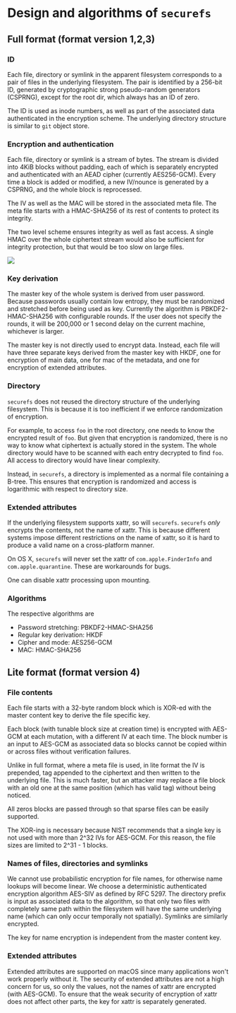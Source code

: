 # Design and algorithms of `securefs`

## Full format (format version 1,2,3)

### ID

Each file, directory or symlink in the apparent filesystem corresponds to a pair of files in the underlying filesystem. The pair is identified by a 256-bit ID, generated by cryptographic strong pseudo-random generators (CSPRNG), except for the root dir, which always has an ID of zero. 

The ID is used as inode numbers, as well as part of the associated data authenticated in the encryption scheme. The underlying directory structure is similar to `git` object store.

### Encryption and authentication

Each file, directory or symlink is a stream of bytes. The stream is divided into 4KiB blocks without padding, each of which is separately encrypted and authenticated with an AEAD cipher (currently AES256-GCM). Every time a block is added or modified, a new IV/nounce is generated by a CSPRNG, and the whole block is reprocessed.

The IV as well as the MAC will be stored in the associated meta file. The meta file starts with a HMAC-SHA256 of its rest of contents to protect its integrity.

The two level scheme ensures integrity as well as fast access. A single HMAC over the whole ciphertext stream would also be sufficient for integrity protection, but that would be too slow on large files.

<img src="https://netheril96.github.io/images/securefs/stream_structure.png"/>

### Key derivation

The master key of the whole system is derived from user password. Because passwords usually contain low entropy, they must be randomized and stretched before being used as key. Currently the algorithm is PBKDF2-HMAC-SHA256 with configurable rounds. If the user does not specify the rounds, it will be 200,000 or 1 second delay on the current machine, whichever is larger.

The master key is not directly used to encrypt data. Instead, each file will have three separate keys derived from the master key with HKDF, one for encryption of main data, one for mac of the metadata, and one for encryption of extended attributes.

### Directory

`securefs` does not reused the directory structure of the underlying filesystem. This is because it is too inefficient if we enforce randomization of encryption.

For example, to access `foo` in the root directory, one needs to know the encrypted result of `foo`. But given that encryption is randomized, there is no way to know what ciphertext is actually stored in the system. The whole directory would have to be scanned with each entry decrypted to find `foo`. All access to directory would have linear complexity.

Instead, in `securefs`, a directory is implemented as a normal file containing a B-tree. This ensures that encryption is randomized and access is logarithmic with respect to directory size.

### Extended attributes

If the underlying filesystem supports xattr, so will `securefs`. `securefs` *only* encrypts the contents, not the name of xattr. This is because different systems impose different restrictions on the name of xattr, so it is hard to produce a valid name on a cross-platform manner.

On OS X, `securefs` will never set the xattr of `com.apple.FinderInfo` and `com.apple.quarantine`. These are workarounds for bugs.

One can disable xattr processing upon mounting.

### Algorithms

The respective algorithms are

* Password stretching: PBKDF2-HMAC-SHA256
* Regular key derivation: HKDF
* Cipher and mode: AES256-GCM
* MAC: HMAC-SHA256

## Lite format (format version 4)

### File contents

Each file starts with a 32-byte random block which is XOR-ed with the master content key to derive the file specific key. 

Each block (with tunable block size at creation time) is encrypted with AES-GCM at each mutation, with a different IV at each time. The block number is an input to AES-GCM as associated data so blocks cannot be copied within or across files without verification failures.

Unlike in full format, where a meta file is used, in lite format the IV is prepended, tag appended to the ciphertext and then written to the underlying file. This is much faster, but an attacker may replace a file block with an old one at the same position (which has valid tag) without being noticed.

All zeros blocks are passed through so that sparse files can be easily supported.

The XOR-ing is necessary because NIST recommends that a single key is not used with more than 2^32 IVs for AES-GCM. For this reason, the file sizes are limited to 2^31 - 1 blocks.

### Names of files, directories and symlinks

We cannot use probabilistic encryption for file names, for otherwise name lookups will become linear. We choose a deterministic authenticated encryption algorithm AES-SIV as defined by RFC 5297. The directory prefix is input as associated data to the algorithm, so that only two files with completely same path within the filesystem will have the same underlying name (which can only occur temporally not spatially). Symlinks are similarly encrypted.

The key for name encryption is independent from the master content key.

### Extended attributes

Extended attributes are supported on macOS since many applications won't work properly without it. The security of extended attributes are not a high concern for us, so only the values, not the names of xattr are encrypted (with AES-GCM). To ensure that the weak security of encryption of xattr does not affect other parts, the key for xattr is separately generated.
